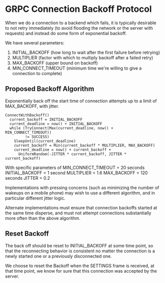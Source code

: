GRPC Connection Backoff Protocol
================================

When we do a connection to a backend which fails, it is typically desirable to
not retry immediately (to avoid flooding the network or the server with
requests) and instead do some form of exponential backoff.

We have several parameters:
 1. INITIAL_BACKOFF (how long to wait after the first failure before retrying)
 2. MULTIPLIER (factor with which to multiply backoff after a failed retry)
 3. MAX_BACKOFF (upper bound on backoff)
 4. MIN_CONNECT_TIMEOUT (minimum time we're willing to give a connection to
    complete)

## Proposed Backoff Algorithm

Exponentially back off the start time of connection attempts up to a limit of
MAX_BACKOFF, with jitter.

```
ConnectWithBackoff()
  current_backoff = INITIAL_BACKOFF
  current_deadline = now() + INITIAL_BACKOFF
  while (TryConnect(Max(current_deadline, now() + MIN_CONNECT_TIMEOUT))
         != SUCCESS)
    SleepUntil(current_deadline)
    current_backoff = Min(current_backoff * MULTIPLIER, MAX_BACKOFF)
    current_deadline = now() + current_backoff +
      UniformRandom(-JITTER * current_backoff, JITTER * current_backoff)

```

With specific parameters of
MIN_CONNECT_TIMEOUT = 20 seconds
INITIAL_BACKOFF = 1 second
MULTIPLIER = 1.6
MAX_BACKOFF = 120 seconds
JITTER = 0.2

Implementations with pressing concerns (such as minimizing the number of wakeups
on a mobile phone) may wish to use a different algorithm, and in particular
different jitter logic.

Alternate implementations must ensure that connection backoffs started at the
same time disperse, and must not attempt connections substantially more often
than the above algorithm.

## Reset Backoff

The back off should be reset to INITIAL_BACKOFF at some time point, so that the
reconnecting behavior is consistent no matter the connection is a newly started
one or a previously disconnected one.

We choose to reset the Backoff when the SETTINGS frame is received, at that time
point, we know for sure that this connection was accepted by the server.
